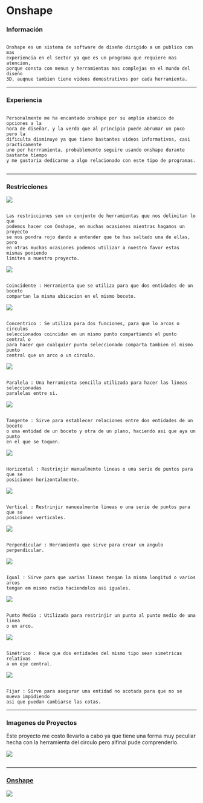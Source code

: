 # Onshape

### Información

```

Onshape es un sistema de software de diseño dirigido a un publico con mas
experiencia en el sector ya que es un programa que requiere mas atencion,
porque consta con menus y herramientas mas complejas en el mundo del diseño
3D, auqnue tambien tiene videos demostrativos por cada herramienta.

```
 
---

### Experiencia

```

Personalmente me ha encantado onshape por su amplio abanico de opciones a la
hora de diseñar, y la verda que al principio puede abrumar un poco pero la
dificulta disminuye ya que tiene bastantes videos informativos, casi practicamente
uno por herrramienta, probablemente seguire usando onshape durante bastante tiempo
y me gustaria dedicarme a algo relacionado con este tipo de programas.


```

---

### Restricciones

![](https://github.com/Baultek/3D/blob/main/Imagenes%203D/Restricciones.png?raw=true)

```

Las restricciones son un conjunto de herramientas que nos delimitan lo que
podemos hacer con Onshape, en muchas ocasiones mientras hagamos un proyecto
se nos pondra rojo dando a entender que te has saltado una de ellas, pero
en otras muchas ocasiones podemos utilizar a nuestro favor estas mismas poniendo
limites a nuestro proyecto.

```

![](https://github.com/Baultek/3D/blob/main/Imagenes%203D/Coincidente%201.png?raw=true)

```

Coincidente : Herramienta que se utiliza para que dos entidades de un boceto
compartan la misma ubicacion en el mismo boceto.

```

![](https://github.com/Baultek/3D/blob/main/Imagenes%203D/concentrico%202.png?raw=true)

```

Concentrico : Se utiliza para dos funciones, para que lo arcos o circulos
seleccionados coincidan en un mismo punto compartiendo el punto central o
para hacer que cualquier punto seleccionado comparta tambien el mismo punto
central que un arco o un circulo.

```

![](https://github.com/Baultek/3D/blob/main/Imagenes%203D/paralela%203.png?raw=true)

```

Paralela : Una herramienta sencilla utilizada para hacer las lineas seleccionadas
paralelas entre si.

```

![](https://github.com/Baultek/3D/blob/main/Imagenes%203D/tangente%204.png?raw=true)

```

Tangente : Sirve para establecer relaciones entre dos entidades de un boceto
o una entidad de un boceto y otra de un plano, haciendo asi que aya un punto
en el que se toquen.

```

![](https://github.com/Baultek/3D/blob/main/Imagenes%203D/horizontal%205.png?raw=true)

```

Horizontal : Restrinjir manualmente lineas o una serie de puntos para que se
posicionen horizontalmente.

```

![](https://github.com/Baultek/3D/blob/main/Imagenes%203D/Vertical%206.png?raw=true)

```

Vertical : Restrinjir manuealmente lineas o una serie de puntos para que se
posicionen verticales.

```

![](https://github.com/Baultek/3D/blob/main/Imagenes%203D/perpendicular%207.png?raw=true)

```

Perpendicular : Herramienta que sirve para crear un angulo perpendicular.

```

![](https://github.com/Baultek/3D/blob/main/Imagenes%203D/igual%208.png?raw=true)

```

Igual : Sirve para que varias lineas tengan la misma longitud o varios arcos
tengan em mismo radio haciendolos asi iguales.

```

![](https://github.com/Baultek/3D/blob/main/Imagenes%203D/Punto%20Medio%209.png?raw=true)

```

Punto Medio : Utilizada para restrinjir un punto al punto medio de una linea
o un arco.

```

![](https://github.com/Baultek/3D/blob/main/Imagenes%203D/simetrico%2010.png?raw=true)

```

Simétrico : Hace que dos entidades del mismo tipo sean simetricas relativas
a un eje central.

```

![](https://github.com/Baultek/3D/blob/main/Imagenes%203D/Fijar%2011.png?raw=true)

```

Fijar : Sirve para asegurar una entidad no acotada para que no se mueva impidiendo
asi que puedan cambiarse las cotas.

```

---

### Imagenes de Proyectos


Este proyecto me costo llevarlo a cabo ya que tiene una forma muy peculiar
hecha con la herramienta del circulo pero alfinal pude comprenderlo.

![](https://github.com/Baultek/3D/blob/main/Imagenes%203D/Circulos.png?raw=true)

![]()

---

### [Onshape](https://www.onshape.com/en/)


![](https://github.com/Baultek/3D/blob/main/Imagenes%203D/unnamed.png)
